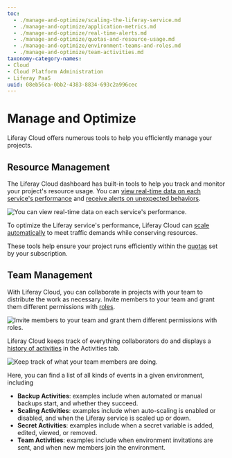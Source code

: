 ```yaml
---
toc:
  - ./manage-and-optimize/scaling-the-liferay-service.md
  - ./manage-and-optimize/application-metrics.md
  - ./manage-and-optimize/real-time-alerts.md
  - ./manage-and-optimize/quotas-and-resource-usage.md
  - ./manage-and-optimize/environment-teams-and-roles.md
  - ./manage-and-optimize/team-activities.md
taxonomy-category-names:
- Cloud
- Cloud Platform Administration
- Liferay PaaS
uuid: 08eb56ca-0bb2-4383-8834-693c2a996cec
---
```

# Manage and Optimize

Liferay Cloud offers numerous tools to help you efficiently manage your projects.

## Resource Management

The Liferay Cloud dashboard has built-in tools to help you track and monitor your project's resource usage. You can [view real-time data on each service's performance](./manage-and-optimize/application-metrics.md) and [receive alerts on unexpected behaviors](./manage-and-optimize/real-time-alerts.md).

![You can view real-time data on each service's performance.](./manage-and-optimize/application-metrics/images/01.png)

To optimize the Liferay service's performance, Liferay Cloud can [scale automatically](./manage-and-optimize/scaling-the-liferay-service.md) to meet traffic demands while conserving resources.

These tools help ensure your project runs efficiently within the [quotas](./manage-and-optimize/quotas-and-resource-usage.md) set by your subscription.

## Team Management

With Liferay Cloud, you can collaborate in projects with your team to distribute the work as necessary. Invite members to your team and grant them different permissions with [roles](./manage-and-optimize/environment-teams-and-roles.md).

![Invite members to your team and grant them different permissions with roles.](./manage-and-optimize/environment-teams-and-roles/images/01.png)

Liferay Cloud keeps track of everything collaborators do and displays a [history of activities](./manage-and-optimize/team-activities.md) in the Activities tab.

![Keep track of what your team members are doing.](./manage-and-optimize/team-activities/images/01.png)

Here, you can find a list of all kinds of events in a given environment, including

- **Backup Activities**: examples include when automated or manual backups start, and whether they succeed.
- **Scaling Activities**: examples include when auto-scaling is enabled or disabled, and when the Liferay service is scaled up or down.
- **Secret Activities**: examples include when a secret variable is added, edited, viewed, or removed.
- **Team Activities**: examples include when environment invitations are sent, and when new members join the environment.
